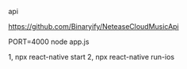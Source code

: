 
api

https://github.com/Binaryify/NeteaseCloudMusicApi

PORT=4000 node app.js

1, npx react-native start
2, npx react-native run-ios

